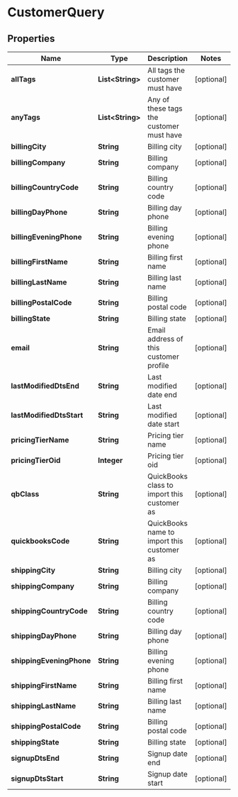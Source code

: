 
# CustomerQuery

## Properties
Name | Type | Description | Notes
------------ | ------------- | ------------- | -------------
**allTags** | **List&lt;String&gt;** | All tags the customer must have |  [optional]
**anyTags** | **List&lt;String&gt;** | Any of these tags the customer must have |  [optional]
**billingCity** | **String** | Billing city |  [optional]
**billingCompany** | **String** | Billing company |  [optional]
**billingCountryCode** | **String** | Billing country code |  [optional]
**billingDayPhone** | **String** | Billing day phone |  [optional]
**billingEveningPhone** | **String** | Billing evening phone |  [optional]
**billingFirstName** | **String** | Billing first name |  [optional]
**billingLastName** | **String** | Billing last name |  [optional]
**billingPostalCode** | **String** | Billing postal code |  [optional]
**billingState** | **String** | Billing state |  [optional]
**email** | **String** | Email address of this customer profile |  [optional]
**lastModifiedDtsEnd** | **String** | Last modified date end |  [optional]
**lastModifiedDtsStart** | **String** | Last modified date start |  [optional]
**pricingTierName** | **String** | Pricing tier name |  [optional]
**pricingTierOid** | **Integer** | Pricing tier oid |  [optional]
**qbClass** | **String** | QuickBooks class to import this customer as |  [optional]
**quickbooksCode** | **String** | QuickBooks name to import this customer as |  [optional]
**shippingCity** | **String** | Billing city |  [optional]
**shippingCompany** | **String** | Billing company |  [optional]
**shippingCountryCode** | **String** | Billing country code |  [optional]
**shippingDayPhone** | **String** | Billing day phone |  [optional]
**shippingEveningPhone** | **String** | Billing evening phone |  [optional]
**shippingFirstName** | **String** | Billing first name |  [optional]
**shippingLastName** | **String** | Billing last name |  [optional]
**shippingPostalCode** | **String** | Billing postal code |  [optional]
**shippingState** | **String** | Billing state |  [optional]
**signupDtsEnd** | **String** | Signup date end |  [optional]
**signupDtsStart** | **String** | Signup date start |  [optional]



